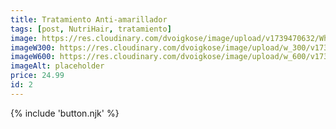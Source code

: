 ```yaml
---
title: Tratamiento Anti-amarillador
tags: [post, NutriHair, tratamiento]
image: https://res.cloudinary.com/dvoigkose/image/upload/v1739470632/WhatsApp_Image_2025-02-13_at_12.09.49_1_ndo8zu.jpg
imageW300: https://res.cloudinary.com/dvoigkose/image/upload/w_300/v1739470632/WhatsApp_Image_2025-02-13_at_12.09.49_1_ndo8zu.jpg
imageW600: https://res.cloudinary.com/dvoigkose/image/upload/w_600/v1739470632/WhatsApp_Image_2025-02-13_at_12.09.49_1_ndo8zu.jpg
imageAlt: placeholder
price: 24.99
id: 2
---
```


{% include 'button.njk' %}